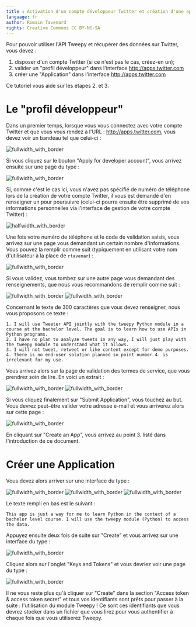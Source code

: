 ```yaml
---
title : Activation d'un compte développeur Twitter et création d'une application
language: fr
author: Romain Tavenard
rights: Creative Commons CC BY-NC-SA
---
```


Pour pouvoir utiliser l'API Tweepy et récupérer des données sur Twitter, vous devez :

1. disposer d'un compte Twitter (si ce n'est pas le cas, créez-en un);
2. valider un "profil développeur" dans l'interface <http://apps.twitter.com>
3. créer une "Application" dans l'interface <http://apps.twitter.com>

Ce tutoriel vous aide sur les étapes 2. et 3.

# Le "profil développeur"

Dans un premier temps, lorsque vous vous connectez avec votre compte Twitter et que vous vous rendez à l'URL : <http://apps.twitter.com>, vous devez voir un bandeau tel que celui-ci :

![fullwidth_with_border](./img/twitter_01.png "")
<br />

Si vous cliquez sur le bouton "Apply for developer account", vous arrivez ensuite sur une page du type :

![fullwidth_with_border](./img/twitter_02.png "")
<br />

Si, comme c'est le cas ici, vous n'avez pas spécifié de numéro de téléphone lors de la création de votre compte Twitter, il vous est demandé d'en renseigner un pour poursuivre (celui-ci pourra ensuite être supprimé de vos informations personnelles via l'interface de gestion de votre compte Twitter) :

![halfwidth_with_border](./img/twitter_02b.png "")
<br />

Une fois votre numéro de téléphone et le code de validation saisis, vous arrivez sur une page vous demandant un certain nombre d'informations. Vous pouvez la remplir comme suit (typiquement en utilisant votre nom d'utilisateur à la place de `rtavenar`) :

![fullwidth_with_border](./img/twitter_03.png "")
<br />

Si vous validez, vous tombez sur une autre page vous demandant des renseignements, que nous vous recommandons de remplir comme suit :

![fullwidth_with_border](./img/twitter_04a.png "")
![fullwidth_with_border](./img/twitter_04b.png "")
<br />

Concernant le texte de 300 caractères que vous devez renseigner, nous vous proposons ce texte :

```
1. I will use Tweeter API jointly with the tweepy Python module in a course at the bachelor level. The goal is to learn how to use APIs in Python programs.
2. I have no plan to analyze tweets in any way, I will just play with the tweepy module to understand what it allows.
3. I will not tweet, retweet or like content except for demo purposes.
4. There is no end-user solution planned so point number 4. is irrelevant for my use.
```

Vous arrivez alors sur la page de validation des termes de service, que vous prendrez soin de lire. En voici un extrait :

![fullwidth_with_border](./img/twitter_05a.png "")
![fullwidth_with_border](./img/twitter_05b.png "")
<br />

Si vous cliquez finalement sur "Submit Application", vous touchez au but. Vous devrez peut–être valider votre adresse e-mail et vous arriverez alors sur cette page :

![fullwidth_with_border](./img/twitter_06.png "")
<br />

En cliquant sur "Create an App", vous arrivez au point 3. listé dans l'introduction de ce document.

# Créer une Application

Vous devez alors arriver sur une interface du type :

![fullwidth_with_border](./img/twitter_07a.png "")
![fullwidth_with_border](./img/twitter_07b.png "")
![fullwidth_with_border](./img/twitter_07c.png "")
<br />

Le texte rempli en bas est le suivant :

```
This app is just a way for me to learn Python in the context of a bachelor level course. I will use the tweepy module (Python) to access the data.
```

Appuyez ensuite deux fois de suite sur "Create" et vous arrivez sur une interface du type :

![fullwidth_with_border](./img/twitter_08.png "")
<br />

Cliquez alors sur l'onglet "Keys and Tokens" et vous devriez voir une page du type :

![fullwidth_with_border](./img/twitter_09.png "")
<br />

Il ne vous reste plus qu'à cliquer sur "Create" dans la section "Access token & access token secret" et tous vos identifiants sont prêts pour passer à la suite : l'utilisation du module Tweepy !
Ce sont ces identifiants que vous devrez stocker dans un fichier que vous lirez pour vous authentifier à chaque fois que vous utiliserez Tweepy.
